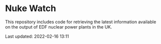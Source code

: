# Nuke Watch

This repository includes code for retrieving the latest information available on the output of EDF nuclear power plants in the UK.

Last updated: 2022-02-16 13:11